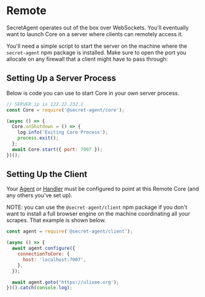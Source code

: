 # Remote

SecretAgent operates out of the box over WebSockets. You'll eventually want to launch Core on a server where clients can remotely access it.

You'll need a simple script to start the server on the machine where the `secret-agent` npm package is installed. Make sure to open the port you allocate on any firewall that a client might have to pass through:

## Setting Up a Server Process

Below is code you can use to start Core in your own server process.

```javascript
// SERVER ip is 122.22.232.1
const Core = require('@secret-agent/core');

(async () => {
  Core.onShutdown = () => {
    log.info('Exiting Core Process');
    process.exit();
  };
  await Core.start({ port: 7007 });
})();
```

## Setting Up the Client

Your [Agent](/docs/basic-interfaces/agent) or [Handler](/docs/basic-interfaces/handler) must be configured to point at this Remote Core (and any others you've set up).

NOTE: you can use the `@secret-agent/client` npm package if you don't want to install a full browser engine on the machine coordinating all your scrapes. That example is shown below.

```javascript
const agent = require('@secret-agent/client');

(async () => {
  await agent.configure({
    connectionToCore: {
      host: 'localhost:7007',
    },
  });

  await agent.goto('https://ulixee.org');
})().catch(console.log);
```
